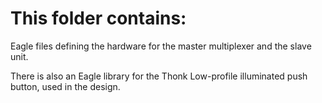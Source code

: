 # This folder contains:
Eagle files defining the hardware for the master multiplexer and the slave unit.

There is also an Eagle library for the Thonk Low-profile illuminated push button, used in the design.

